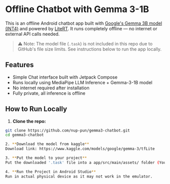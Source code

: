 # Offline Chatbot with Gemma 3-1B

This is an offline Android chatbot app built with [Google's Gemma 3B model (INT4)](https://ai.google.dev/gemma) and powered by [LiteRT](https://github.com/google/mediapipe/tree/master/mediapipe/tasks/genai). It runs completely offline — no internet or external API calls needed.

> ⚠️ Note: The model file (`.task`) is not included in this repo due to GitHub's file size limits. See instructions below to run the app locally.

## Features

-  Simple Chat interface built with Jetpack Compose
-  Runs locally using MediaPipe LLM Inference + Gemma-3-1B model
-  No internet required after installation
-  Fully private, all inference is offline

## How to Run Locally

1. **Clone the repo:**

```bash
git clone https://github.com/nup-pun/gemma3-chatbot.git
cd gemma3-chatbot

2. **Download the model from kaggle**
Download link: https://www.kaggle.com/models/google/gemma-3/tfLite

3. **Put the model to your project**
Put the downloaded '.task' file into a app/src/main/assets/ folder (You have to manually create assets folder)

4. **Run the Project in Android Studio**
Run in actual physical device as it may not work in the emulator.

